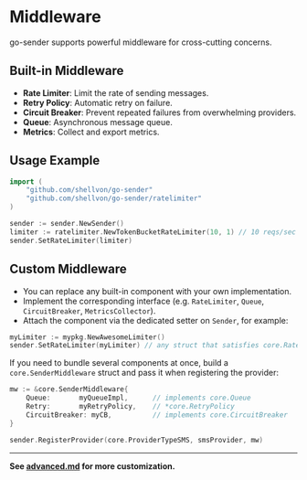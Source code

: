# Middleware

go-sender supports powerful middleware for cross-cutting concerns.

## Built-in Middleware

- **Rate Limiter**: Limit the rate of sending messages.
- **Retry Policy**: Automatic retry on failure.
- **Circuit Breaker**: Prevent repeated failures from overwhelming providers.
- **Queue**: Asynchronous message queue.
- **Metrics**: Collect and export metrics.

## Usage Example

```go
import (
    "github.com/shellvon/go-sender"
    "github.com/shellvon/go-sender/ratelimiter"
)

sender := sender.NewSender()
limiter := ratelimiter.NewTokenBucketRateLimiter(10, 1) // 10 reqs/sec
sender.SetRateLimiter(limiter)
```

## Custom Middleware

- You can replace any built-in component with your own implementation.
- Implement the corresponding interface (e.g. `RateLimiter`, `Queue`, `CircuitBreaker`, `MetricsCollector`).
- Attach the component via the dedicated setter on `Sender`, for example:

```go
myLimiter := mypkg.NewAwesomeLimiter()
sender.SetRateLimiter(myLimiter) // any struct that satisfies core.RateLimiter
```

If you need to bundle several components at once, build a `core.SenderMiddleware` struct and pass it when registering the provider:

```go
mw := &core.SenderMiddleware{
    Queue:       myQueueImpl,      // implements core.Queue
    Retry:       myRetryPolicy,    // *core.RetryPolicy
    CircuitBreaker: myCB,          // implements core.CircuitBreaker
}

sender.RegisterProvider(core.ProviderTypeSMS, smsProvider, mw)
```

---

**See [advanced.md](./advanced.md) for more customization.**
